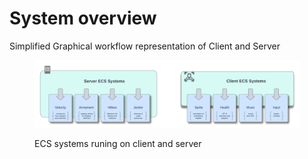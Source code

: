 # System overview

Simplified Graphical workflow representation of Client and Server



<figure><img src="../.gitbook/assets/ECS Systems overview.png" alt=""><figcaption><p>ECS systems runing on client and server</p></figcaption></figure>

